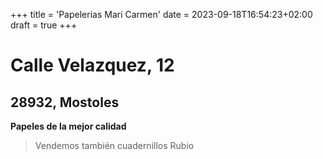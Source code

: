 +++
title = 'Papelerias Mari Carmen'
date = 2023-09-18T16:54:23+02:00
draft = true
+++

# Calle Velazquez, 12

## 28932, Mostoles

**Papeles de la mejor calidad**

> Vendemos también cuadernillos Rubio


